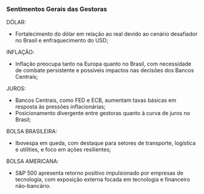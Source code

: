 ### Sentimentos Gerais das Gestoras

DÓLAR:
- Fortalecimento do dólar em relação ao real devido ao cenário desafiador no Brasil e enfraquecimento do USD;

INFLAÇÃO:
- Inflação preocupa tanto na Europa quanto no Brasil, com necessidade de combate persistente e possíveis impactos nas decisões dos Bancos Centrais;

JUROS:
- Bancos Centrais, como FED e ECB, aumentam taxas básicas em resposta às pressões inflacionárias;
- Posicionamento divergente entre gestoras quanto à curva de juros no Brasil;

BOLSA BRASILEIRA:
- Ibovespa em queda, com destaque para setores de transporte, logística e utilities, e foco em ações resilientes;

BOLSA AMERICANA:
- S&P 500 apresenta retorno positivo impulsionado por empresas de tecnologia, com exposição externa focada em tecnologia e financeiro não-bancário.

